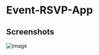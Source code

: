 # Event-RSVP-App

## Screenshots
![image](https://github.com/user-attachments/assets/59a7cfdc-8b9b-44b8-9254-a5e174832863)





